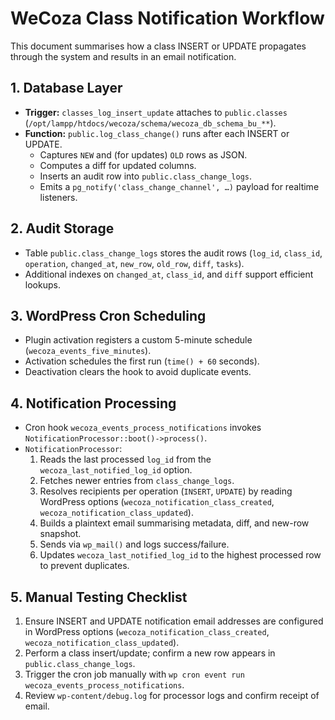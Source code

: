 # WeCoza Class Notification Workflow

This document summarises how a class INSERT or UPDATE propagates through the system and results in an email notification.

## 1. Database Layer
- **Trigger:** `classes_log_insert_update` attaches to `public.classes` (`/opt/lampp/htdocs/wecoza/schema/wecoza_db_schema_bu_**`).
- **Function:** `public.log_class_change()` runs after each INSERT or UPDATE.
  - Captures `NEW` and (for updates) `OLD` rows as JSON.
  - Computes a diff for updated columns.
  - Inserts an audit row into `public.class_change_logs`.
  - Emits a `pg_notify('class_change_channel', …)` payload for realtime listeners.

## 2. Audit Storage
- Table `public.class_change_logs` stores the audit rows (`log_id`, `class_id`, `operation`, `changed_at`, `new_row`, `old_row`, `diff`, `tasks`).
- Additional indexes on `changed_at`, `class_id`, and `diff` support efficient lookups.

## 3. WordPress Cron Scheduling
- Plugin activation registers a custom 5-minute schedule (`wecoza_events_five_minutes`).
- Activation schedules the first run (`time() + 60` seconds).
- Deactivation clears the hook to avoid duplicate events.

## 4. Notification Processing
- Cron hook `wecoza_events_process_notifications` invokes `NotificationProcessor::boot()->process()`.
- `NotificationProcessor`:
  1. Reads the last processed `log_id` from the `wecoza_last_notified_log_id` option.
  2. Fetches newer entries from `class_change_logs`.
  3. Resolves recipients per operation (`INSERT`, `UPDATE`) by reading WordPress options (`wecoza_notification_class_created`, `wecoza_notification_class_updated`).
  4. Builds a plaintext email summarising metadata, diff, and new-row snapshot.
  5. Sends via `wp_mail()` and logs success/failure.
  6. Updates `wecoza_last_notified_log_id` to the highest processed row to prevent duplicates.

## 5. Manual Testing Checklist
1. Ensure INSERT and UPDATE notification email addresses are configured in WordPress options (`wecoza_notification_class_created`, `wecoza_notification_class_updated`).
2. Perform a class insert/update; confirm a new row appears in `public.class_change_logs`.
3. Trigger the cron job manually with `wp cron event run wecoza_events_process_notifications`.
4. Review `wp-content/debug.log` for processor logs and confirm receipt of email.
